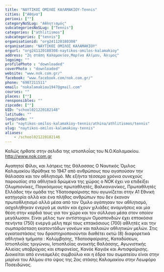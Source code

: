 ```yaml
---
title: "ΝΑΥΤΙΚΟΣ ΟΜΙΛΟΣ ΚΑΛΑΜΑΚΙΟΥ-Tennis"
cities: ["Αθήνα"]
perioxi: [""]
categoryNoSLug: "Αθλητισμός"
subcategoriesNoSLug: ["Tennis"]
categories: ["athlitismos"]
subcategories: ["tennis"]
organisationid: "org241120180308"
organisation: "ΝΑΥΤΙΚΟΣ ΟΜΙΛΟΣ ΚΑΛΑΜΑΚΙΟΥ"
orgurl: "org241120180308-naytikos-omilos-kalamakioy"
address: "2η στάση Καλαμακίου,Μαρίνα Αλίμου, Άλιμος"
logoimg: ""
profilePhoto : "downloaded"
coverPhoto : "downloaded"
website: "www.nok.com.gr/"
facebook: "www.facebook.com/nok.com.gr/"
phone: "6907211511"
email: "nokalamakiou1947@gmail.com"
courses: ""
places: [""]
rensponsibles: ""
zipcode: [""]
UID: "school021220182148"
latitude: ""
longitude: ""
url: "naytikos-omilos-kalamakioy-tennis/athina/athlitismos/tennis"
slug: "naytikos-omilos-kalamakioy-tennis"
aliases:
    - /school021220182148
---
```



Καλώς ήρθατε στην σελιδα της ιστιοπλοΐας του Ν.Ο.Καλαμακίου. http://www.nok.com.gr

Αγαπητοί Φίλοι, και λάτρεις της Θάλασσας O Ναυτικός Όμιλος Καλαμακίου Ιδρύθηκε το 1947 από ανθρώπους που αγαπούσαν την θάλασσα και τον αθλητισμό. Με εξήντα τέσσερα χρόνια συνεχούς παρουσίας στα αθλητικά δρώμενα της χώρας ο ΝΟΚ έχει να επιδείξει Ολυμπιονίκες, Παγκόσμιους πρωταθλητές, Βαλκανιονίκες, Πρωταθλητές Ελλάδος την ομάδα της Υδατοσφαίρισης που αγωνίζεται στην Α1 Εθνική κατηγορία αλλά και ένα πλήθος ανθρώπων που δεν έκαναν πρωταθλητισμό αλλά μέσα από τον Όμιλο αγάπησαν τον αθλητισμό, ασχολήθηκαν ενεργά με αυτόν και έχουν χιλιάδες αναμνήσεις και μία θέση στην καρδιά τους για τον χώρο και τον σύλλογο μέσα στον οποίον μεγάλωσαν. Είναι μέλος των αντίστοιχων Ομοσπονδιών έχει επτακόσια πενήντα (750) ενεργά μέλη περί τους επτακόσιους (700) αθλητές και την συμπαράσταση εκατοντάδων γονέων και παλαιών αθλητικών μελών. Στις εγκαταστάσεις του δραστηριοποιούνται διαθέτει οκτώ (8) διαφορετικά αθλητικά τμήματα : Κολύμβησης, Υδατοσφαίρισης, Καταδύσεων, Ιστιοπλοΐας τριγώνου, Ιστιοπλοΐας ανοικτής θαλάσσης, Αγωνιστικής Αλιείας υποβρύχιας και επιφανείας, Κανόε Καγιάκ και Αντισφαίρισης. Διοικείται από εννεαμελές συμβούλιο και η έδρα του σωματείου είναι στην μαρίνα του Αλίμου στο ύψος της 2ας στάσης Καλαμακίου στην Λεωφόρο Ποσειδώνος.
